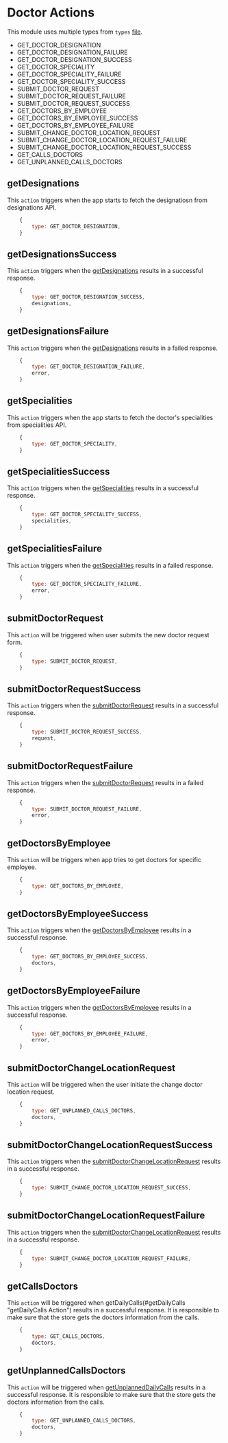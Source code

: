# Doctor Actions

This module uses multiple types from `types` [file](/src/actions/types.js "Application's Types file").

* GET_DOCTOR_DESIGNATION
* GET_DOCTOR_DESIGNATION_FAILURE
* GET_DOCTOR_DESIGNATION_SUCCESS
* GET_DOCTOR_SPECIALITY
* GET_DOCTOR_SPECIALITY_FAILURE
* GET_DOCTOR_SPECIALITY_SUCCESS
* SUBMIT_DOCTOR_REQUEST
* SUBMIT_DOCTOR_REQUEST_FAILURE
* SUBMIT_DOCTOR_REQUEST_SUCCESS
* GET_DOCTORS_BY_EMPLOYEE
* GET_DOCTORS_BY_EMPLOYEE_SUCCESS
* GET_DOCTORS_BY_EMPLOYEE_FAILURE
* SUBMIT_CHANGE_DOCTOR_LOCATION_REQUEST
* SUBMIT_CHANGE_DOCTOR_LOCATION_REQUEST_FAILURE
* SUBMIT_CHANGE_DOCTOR_LOCATION_REQUEST_SUCCESS
* GET_CALLS_DOCTORS
* GET_UNPLANNED_CALLS_DOCTORS

## getDesignations

This `action` triggers when the app starts to fetch the designatiosn from designations API.

```javascript
    {
        type: GET_DOCTOR_DESIGNATION,
    }
```

## getDesignationsSuccess

This `action` triggers when the [getDesignations](#getDesignations "getDesignations Action") results in a successful response.

```javascript
    {
        type: GET_DOCTOR_DESIGNATION_SUCCESS,
        designations,
    }
```

## getDesignationsFailure

This `action` triggers when the [getDesignations](#getDesignations "getDesignations Action") results in a failed response.

```javascript
    {
        type: GET_DOCTOR_DESIGNATION_FAILURE,
        error,
    }
```

## getSpecialities

This `action` triggers when the app starts to fetch the doctor's specialities from specialities API.

```javascript
    {
        type: GET_DOCTOR_SPECIALITY,
    }
```

## getSpecialitiesSuccess

This `action` triggers when the [getSpecialities](#getSpecialities "getSpecialities Action") results in a successful response.

```javascript
    {
        type: GET_DOCTOR_SPECIALITY_SUCCESS,
        specialities,
    }
```

## getSpecialitiesFailure

This `action` triggers when the [getSpecialities](#getSpecialities "getSpecialities Action") results in a failed response.

```javascript
    {
        type: GET_DOCTOR_SPECIALITY_FAILURE,
        error,
    }
```

## submitDoctorRequest

This `action` will be triggered when user submits the new doctor request form.

```javascript
    {
        type: SUBMIT_DOCTOR_REQUEST,
    }
```

## submitDoctorRequestSuccess

This `action` triggers when the [submitDoctorRequest](#submitDoctorRequest "submitDoctorRequest Action") results in a successful response.

```javascript
    {
        type: SUBMIT_DOCTOR_REQUEST_SUCCESS,
        request,
    }
```

## submitDoctorRequestFailure

This `action` triggers when the [submitDoctorRequest](#submitDoctorRequest "submitDoctorRequest Action") results in a failed response.

```javascript
    {
        type: SUBMIT_DOCTOR_REQUEST_FAILURE,
        error,
    }
```

## getDoctorsByEmployee

This `action` will be triggers when app tries to get doctors for specific employee.

```javascript
    {
        type: GET_DOCTORS_BY_EMPLOYEE,
    }
```

## getDoctorsByEmployeeSuccess

This `action` triggers when the [getDoctorsByEmployee](#getDoctorsByEmployee "getDoctorsByEmployee Action") results in a successful response.

```javascript
    {
        type: GET_DOCTORS_BY_EMPLOYEE_SUCCESS,
        doctors,
    }
```

## getDoctorsByEmployeeFailure

This `action` triggers when the [getDoctorsByEmployee](#getDoctorsByEmployee "getDoctorsByEmployee Action") results in a successful response.

```javascript
    {
        type: GET_DOCTORS_BY_EMPLOYEE_FAILURE,
        error,
    }
```

## submitDoctorChangeLocationRequest

This `action` will be triggered when the user initiate the change doctor location request.

```javascript
    {
        type: GET_UNPLANNED_CALLS_DOCTORS,
        doctors,
    }
```

## submitDoctorChangeLocationRequestSuccess

This `action` triggers when the [submitDoctorChangeLocationRequest](#submitDoctorChangeLocationRequest "submitDoctorChangeLocationRequest Action") results in a successful response.

```javascript
    {
        type: SUBMIT_CHANGE_DOCTOR_LOCATION_REQUEST_SUCCESS,
    }
```

## submitDoctorChangeLocationRequestFailure

This `action` triggers when the [submitDoctorChangeLocationRequest](#submitDoctorChangeLocationRequest "submitDoctorChangeLocationRequest Action") results in a successful response.

```javascript
    {
        type: SUBMIT_CHANGE_DOCTOR_LOCATION_REQUEST_FAILURE,
    }
```

## getCallsDoctors

This `action` will be triggered when getDailyCalls(#getDailyCalls "getDailyCalls Action") results in a successful response. It is responsible to make sure that the store gets the doctors information from the calls.

```javascript
    {
        type: GET_CALLS_DOCTORS,
        doctors,
    }
```

## getUnplannedCallsDoctors

This `action` will be triggered when [getUnplannedDailyCalls](#getUnplannedDailyCalls "getUnplannedDailyCalls Action") results in a successful response. It is responsible to make sure that the store gets the doctors information from the calls.

```javascript
    {
        type: GET_UNPLANNED_CALLS_DOCTORS,
        doctors,
    }
```
